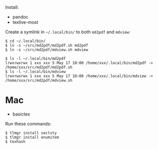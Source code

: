 Install:

* pandoc
* texlive-most

Create a symlink in `~/.local/bin/` to both `md2pdf` and `mdview`:

```
$ cd ~/.local/bin/
$ ln -s ~/src/md2pdf/md2pdf.sh md2pdf
$ ln -s ~/src/md2pdf/mdview.sh mdview
```

```
$ ls -l ~/.local/bin/md2pdf 
lrwxrwxrwx 1 xxx xxx 5 May 17 10:00 /home/xxx/.local/bin/md2pdf -> /home/xxx/src/md2pdf/md2pdf.sh
$ ls -l ~/.local/bin/mdview 
lrwxrwxrwx 1 xxx xxx 5 May 17 10:00 /home/xxx/.local/bin/mdview -> /home/xxx/src/md2pdf/mdview.sh
```

# Mac

* basictex

Run these commands:

```
$ tlmgr install sectsty
$ tlmgr install enumitem
$ texhash
```

